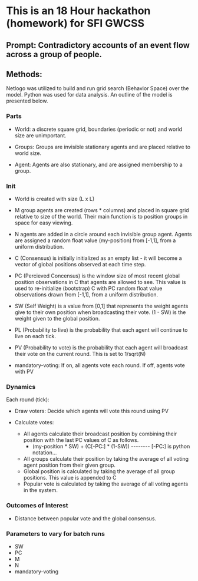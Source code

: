 # This is an 18 Hour hackathon (homework) for SFI GWCSS

## Prompt: Contradictory accounts of an event flow across a group of people.

## Methods:

Netlogo was utilized to build and run grid search (Behavior Space) over the model. Python was used for data analysis. An outline of the model is presented below.

### Parts

- World: a discrete square grid, boundaries (periodic or not) and world size are unimportant. 

- Groups: Groups are invisible stationary agents and are placed relative to world size.

- Agent: Agents are also stationary, and are assigned membership to a group. 

### Init

- World is created with size (L x L)

- M group agents are created (rows * columns) and placed in square grid relative to size of the world. Their main function is to position groups in space for easy viewing.

- N agents are added in a circle around each invisible group agent. Agents are assigned a random float value (my-position) from [-1,1], from a uniform distribution.  

- C (Consensus) is initially initialized as an empty list - it will become a vector of global positions observed at each time step.

- PC (Percieved Concensus) is the window size of most recent global position observations in C that agents are allowed to see. This value is used to re-initialize (bootstrap) C with PC random float value observations drawn from [-1,1], from a uniform distribution.

- SW (Self Weight) is a value from [0,1] that represents the weight agents give to their own position when broadcasting their vote. (1 - SW) is the weight given to the global position.

- PL (Probability to live) is the probability that each agent will continue to live on each tick.

- PV (Probability to vote) is the probability that each agent will broadcast their vote on the current round. This is set to 1/sqrt(N)

- mandatory-voting: If on, all agents vote each round. If off, agents vote with PV
 
### Dynamics

Each round (tick):

- Draw voters: Decide which agents will vote this round using PV

- Calculate votes:
	- All agents calculate their broadcast position by combining their position with the last PC values of C as follows.
		- (my-position * SW) + (C[-PC:] * (1-SW)) -------- [-PC:] is python notation...
	- All groups calculate their position by taking the average of all voting agent position from their given group.
	- Global position is calculated by taking the average of all group positions. This value is appended to C
	- Popular vote is calculated by taking the average of all voting agents in the system.

### Outcomes of Interest

- Distance between popular vote and the global consensus.

### Parameters to vary for batch runs

- SW
- PC
- M
- N
- mandatory-voting